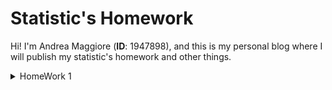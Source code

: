 # Statistic's Homework 
Hi! I'm Andrea Maggiore (**ID**: 1947898), and this is my personal blog where I will publish my statistic's homework and other things. 

<details>
<summary>HomeWork 1</summary>
<div class = "markdown">

#### **What's statistics?**
Statistics is a **branch of mathematics** and a field of study that involves collecting, analyzing, interpreting, presenting, and organizing data.
Its primary purpose is to extract meaningful information and insights from data, which can be used for making informed decisions, drawing conclusions, and understanding patterns or trends in various phenomena.
The statistics contains:  
1. **Data Collection**: Gathering relevant data through surveys, experiments, observations, or other methods.  
2. **Data Analysis**: Examining and summarizing data using various statistical techniques, such as descriptive statistics 
(mean, median, mode, standard deviation), inferential statistics (hypothesis testing, confidence intervals), and data visualization (graphs, charts, histograms).  
3. **Data Interpretation**: Drawing conclusions and making inferences based on the analysis of data, including identifying patterns, correlations, and trends.  
4. **Probability**: Assessing the likelihood of events occurring and using probability theory to make predictions and decisions.  
5. **Sampling**: Selecting a subset of data (a sample) from a larger population to make inferences about the entire population.  
6. **Experimental Design**: Planning and conducting experiments to investigate relationships and causal effects between variables.  

Statistics plays a crucial role in a wide range of fields, including science, business, social sciences, economics, medicine, engineering, and more. 
It helps researchers, analysts, and decision-makers make sense of data and make informed choices based on evidence rather than intuition or guesswork. 
Statistical methods are also used to test hypotheses, estimate parameters, and quantify uncertainty in various contexts.

#### **What's the difference between a Descriptive and Inferential Statistics?**
Descriptive statistics and inferential statistics are two branches of statistics used to analyze and summarize data, but they serve different purposes and have distinct characteristics:
- **Descriptive statistics** is used to describe or summarize a collection of data in a way that makes it more meaningful and useful.
- **Inferential statistics** is used to draw inferences or conclusions about a population based on a sample of data taken from the population in question.

#### **Desribe the concept of population, sample attribute, level of measurement and Dataset.**
1. **Population**: The population refers to the entire group that is the subject of a study or research. 
It includes all individuals, items, or data points that meet specific criteria or characteristics of interest.
For example, if you're studying the average income of all households in a country, the population would be all the households in that country.  
2. **Sample**: A sample is a subset of the population. Researchers often work with samples because it's often impractical or too expensive to study an entire population.
The sample should ideally be representative of the population, meaning it should accurately reflect the characteristics and diversity of the larger group.
Using the example above, if you can't study all households in a country, you might select a random sample of households to estimate the average income.
3. **Attribute**: An attribute is a characteristic or feature of an object or individual within a dataset. In statistical terms, attributes are often referred to as variables.
For example, in a dataset about people, attributes could include age, gender, income, education level, etc.
4. **Variable**: Variables are the specific measures or characteristics that can be observed and recorded. They can take on different values for different data points in a dataset.
Variables can be categorized into different types based on their level of measurement (see the next point).
5. **Level of measurement**: The level of measurement refers to the mathematical nature of a variable or the way it's measured.
There are four levels of measurement: **nominal**, **ordinal**, **interval**, and **ratio**.
6. **Dataset**: A dataset is a collection of data points or observations. It can be represented in the form of a table or matrix, where each row represents a data point and each column represents a variable.

#### **Briefly describe the main sampling methods**
There are several main sampling methods used in research and statistics, each with its own advantages and disadvantages. Here's a brief description of some of the primary sampling methods:
1. **Simple Random Sampling**: Simple random sampling is a sampling method where each data point in a population has an equal chance of being selected.
2. **Stratified Sampling**: Stratified sampling is a sampling method where the population is divided into subgroups or strata based on a specific characteristic or attribute.
Then, a random sample is taken from each subgroup.
3. **Cluster Sampling**: Cluster sampling is a sampling method where the population is divided into clusters or groups based on a specific characteristic or attribute.
Then, a random sample of clusters is selected, and data is collected from all members of each selected cluster.
4. **Systematic Sampling**: Systematic sampling is a sampling method where the population is ordered in some way, and a starting point is selected at random.
Then, every nth data point is selected from the population to be included in the sample.
5. **Convenience Sampling**: Convenience sampling is a sampling method where data is collected from the most readily available sources.
6. **Quota Sampling**: Quota sampling is a sampling method where the population is divided into subgroups or strata based on a specific characteristic or attribute.
Then, a non-random sample is taken from each subgroup based on a pre-defined quota.
7. **Snowball Sampling**: Snowball sampling is a sampling method where existing study subjects recruit future subjects from among their acquaintances.
8. **Judgment Sampling**: Judgment sampling is a sampling method where the researcher uses their judgment to select study subjects that are most representative of the population.

Each of these sampling methods has its own strengths and weaknesses, and the choice of method depends on the research objectives, available resources, and the nature of the population being studied. The goal is to select a sample that is both practical and representative to draw valid conclusions.

#### **Briefly describe the main experiment designs**
Experimental designs are structured approaches to conducting scientific experiments to investigate the effects of one or more independent variables on a dependent variable. There are several main types of experimental designs, each with its own characteristics and applications. Here's a brief description of the primary experimental designs:

1. **Completely Randomized Design**: In a completely randomized design, study subjects are randomly assigned to different treatment groups.
2. **Randomized Block Design**: In a randomized block design, study subjects are first divided into blocks based on a specific characteristic or attribute.
Then, subjects within each block are randomly assigned to different treatment groups.
3. **Factorial Design**: In a factorial design, study subjects are randomly assigned to different treatment groups, and each subject is exposed to multiple treatments.
4. **Split-Plot Design**: In a split-plot design, study subjects are first divided into blocks based on a specific characteristic or attribute.
Then, each block is divided into subplots, and subjects within each subplot are randomly assigned to different treatment groups.
5. **Repeated Measures Design**: In a repeated measures design, each subject is exposed to multiple treatments, and the order of treatments is randomized.
6. **Response Surface Design**: In a response surface design, study subjects are randomly assigned to different treatment groups, and each subject is exposed to multiple treatments.
However, the order of treatments is not randomized, and the treatments are applied in a specific sequence.
7. **Latin Square Design**: In a Latin square design, study subjects are first divided into blocks based on a specific characteristic or attribute.
Then, each block is divided into subplots, and subjects within each subplot are randomly assigned to different treatment groups.


## JavaScipt code for the homework
In this section I will show you the code I used to solve the homework.

**Link to HTML's page**: [Link](Homework1/Homework.html)

Code:  
```
<!DOCTYPE html>
<html>
    <head>
    <title>Disegna le figure</title>
    <h1>
        Homework in JavaScript
    </h1>
</head>
<body>
<canvas id = "myCanvas" width = "2000" height = "2000"><\canvas>

<script>
    var canvas = document.getElementById("myCanvas");
    var circle = canvas.getContext("2d");
    var line = canvas.getContext("2d");
    var rect = canvas.getContext("2d");
    var point = canvas.getContext("2d");

    //Inizializzo Cerchio
    circle.beginPath();
    circle.arc(100, 100, 50, 0, 2 * Math.PI);
    circle.fillStyle = "red";
    circle.fill();
    circle.strokeStyle = "black";
    circle.lineWidth = 5;
    circle.stroke();
    circle.closePath();

    //Inizializzo line
    line.strokeStyle = "black";
    line.lineWidth = 2;
    line.beginPath();
    line.moveTo(300,50);
    line.lineTo(175,200);
    line.stroke();

    //Inizializzo Rettangolo
    rect.strokeStyle = "blue";
    rect.fillStyle = "red";
    rect.lineWidth = 6;
    rect.fillRect(50,300,90,50);
    rect.strokeRect(50,300,90,50);

    //Inizializzo Punto
    point.beginPath();
    point.arc(250, 325, 5, 0, 2 * Math.PI);
    point.fillStyle = "green";
    point.fill();
    point.strokeStyle = "green";
    point.lineWidth = 1;
    point.stroke();
    point.closePath();


</script>
</body>
</html>
```  

**In C#**:  

![Homework in C#](Images/Homework1.png)  

```
using System;
using System.Drawing;
using System.Windows.Forms;

namespace HomeWork1
{
    public partial class Form1 : Form
    {
        public Form1()
        {
            InitializeComponent();
        }

        private void panel1_Paint_1(object sender, PaintEventArgs e)
        {
            Pen rect = new Pen(Color.FromArgb(255, 0, 155, 0), 5);
            Pen line = new Pen(Color.Red, 5);
            Pen circle = new Pen(Color.Blue, 3);
            Pen point = new Pen(Color.Black, 3);

            e.Graphics.DrawRectangle(rect, 10, 10, 30, 90);
            e.Graphics.DrawLine(line, 100, 50, 200, 50);
            e.Graphics.DrawEllipse(circle, 250, 30, 60, 60);
            e.Graphics.DrawEllipse(point, 350, 60, 1, 1);
        }
    }
}

```
/div>
</details>

